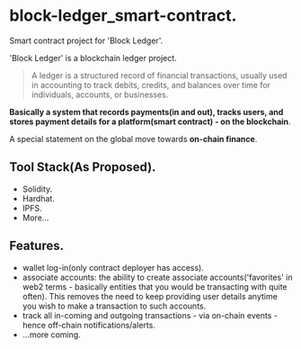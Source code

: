 # block-ledger_smart-contract.

Smart contract project for 'Block Ledger'.

'Block Ledger' is a blockchain ledger project.

> A ledger is a structured record of financial transactions, usually used in accounting to track debits, credits, and balances over time for individuals, accounts, or businesses.

**Basically a system that records payments(in and out), tracks users, and stores payment details for a platform(smart contract) - on the blockchain**.

A special statement on the global move towards **on-chain finance**.

## Tool Stack(As Proposed).

- Solidity.
- Hardhat.
- IPFS.
- More...

## Features.

- wallet log-in(only contract deployer has access).
- associate accounts: the ability to create associate accounts('favorites' in web2 terms - basically entities that you would be transacting with quite often). This removes the need to keep providing user details anytime you wish to make a transaction to such accounts.
- track all in-coming and outgoing transactions - via on-chain events - hence off-chain notifications/alerts.
- ...more coming.
